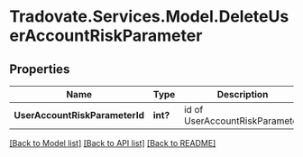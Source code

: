 # Tradovate.Services.Model.DeleteUserAccountRiskParameter
## Properties

Name | Type | Description | Notes
------------ | ------------- | ------------- | -------------
**UserAccountRiskParameterId** | **int?** | id of UserAccountRiskParameter | 

[[Back to Model list]](../README.md#documentation-for-models) [[Back to API list]](../README.md#documentation-for-api-endpoints) [[Back to README]](../README.md)

